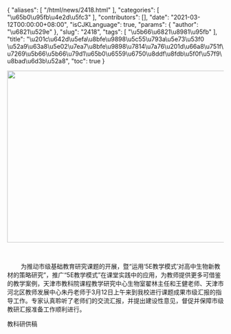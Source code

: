 {
    "aliases": [
        "/html/news/2418.html"
    ],
    "categories": [
        "\u65b0\u95fb\u4e2d\u5fc3"
    ],
    "contributors": [],
    "date": "2021-03-12T00:00:00+08:00",
    "isCJKLanguage": true,
    "params": {
        "author": "\u6821\u529e"
    },
    "slug": "2418",
    "tags": [
        "\u5b66\u6821\u8981\u95fb"
    ],
    "title": "\u201c\u642d\u5efa\u8bfe\u9898\u5c55\u793a\u5e73\u53f0 \u52a9\u63a8\u5e02\u7ea7\u8bfe\u9898\u7814\u7a76\u201d\u66a8\u751f\u7269\u5b66\u5b66\u79d1\u65b0\u6559\u6750\u8ddf\u8fdb\u5f0f\u57f9\u8bad\u6d3b\u52a8",
    "toc": true
}


<img
    src="https://cdn.tfls.online/mirror/full/cdcc6bc9146f9832e6cfe67f01eb4cce335030b1.jpg"
    style="display:block;margin-left:auto;margin-right:auto;"
    decoding="async"
    fetchpriority="auto"
    loading="lazy"
    height="400"
    width="600"
/>




     




        为推动市级基础教育研究课题的开展，暨“运用‘5E教学模式’对高中生物新教材的策略研究”，推广“5E教学模式”在课堂实践中的应用，为教师提供更多可借鉴的教学案例，天津市教科院课程教学研究中心生物室翟林主任和王健老师、天津市河北区教师发展中心朱丹老师于3月12日上午来到我校进行课题成果市级汇报的指导工作。专家认真聆听了老师们的交流汇报，并提出建设性意见，督促并保障市级教研汇报准备工作顺利进行。




  






教科研供稿  






  




